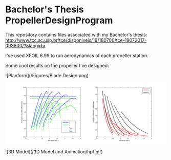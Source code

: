 # Bachelor's Thesis PropellerDesignProgram

This repository contains files associated with my Bachelor's thesis:
http://www.tcc.sc.usp.br/tce/disponiveis/18/180700/tce-19072017-093800/?&lang=br

I've used XFOIL 6.99 to run aerodynamics of each propeller station.

Some cool results on the propeller I've designed:

![Planform](/Figures/Blade Design.png)

![Graphs](/Figures/Performance.png)

![3D Model](/3D Model and Animation/hp1.gif)

